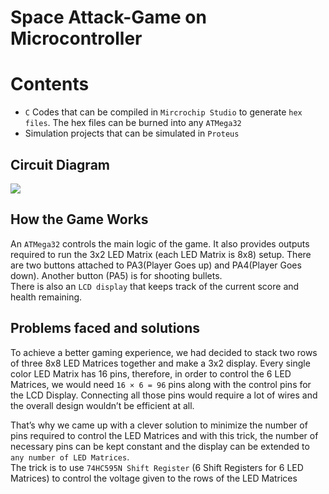 # Space Attack-Game on Microcontroller

# Contents
- `C` Codes that can be compiled in `Mircrochip Studio` to generate `hex files`. The hex files can be burned into any `ATMega32`
-  Simulation projects that can be simulated in `Proteus`

## Circuit Diagram
![](https://github.com/Anupznk/Space-Attack-CSE-316-Project/blob/master/Space%20Attack.BMP)

## How the Game Works
An `ATMega32` controls the main logic of the game. It also provides outputs
required to run the 3x2 LED Matrix (each LED Matrix is 8x8) setup. There are two buttons attached to PA3(Player Goes up)
 and PA4(Player Goes down). Another button (PA5) is for shooting bullets. <br>
There is also an `LCD display` that keeps track of the current score and health
remaining.

## Problems faced and solutions
To achieve a better gaming experience, we had decided to stack two rows of
three 8x8 LED Matrices together and make a 3x2 display. Every single color
LED Matrix has 16 pins, therefore, in order to control the 6 LED Matrices, we
would need `16 × 6 = 96` pins along with the control pins for the LCD Display. Connecting all those pins would require a lot of wires and
the overall design wouldn’t be efficient at all. <br>

That’s why we came up with a clever solution to minimize the number of pins
required to control the LED Matrices and with this trick, the number of
necessary pins can be kept constant and the display can be extended to `any
number of LED Matrices`. <br>
The trick is to use `74HC595N Shift Register` (6 Shift Registers for 6 LED Matrices) to control the voltage given 
to the rows of the LED Matrices
